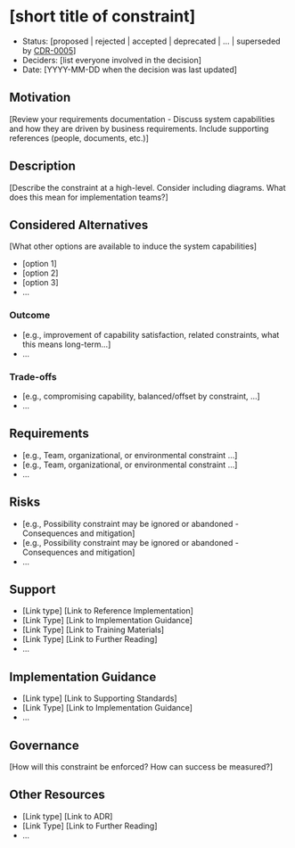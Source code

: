 # [short title of constraint] <!--possibly framed as a governing principle-->

* Status: [proposed | rejected | accepted | deprecated | … | superseded by [CDR-0005](/principles/CDR0005-example.md)] <!-- optional -->
* Deciders: [list everyone involved in the decision] <!-- optional -->
* Date: [YYYY-MM-DD when the decision was last updated] <!-- optional -->

## Motivation

[Review your requirements documentation - Discuss system capabilities and how they are driven by business requirements. Include supporting references (people, documents, etc.)]

## Description

[Describe the constraint at a high-level. Consider including diagrams. What does this mean for implementation teams?]

## Considered Alternatives

[What other options are available to induce the system capabilities]

* [option 1]
* [option 2]
* [option 3]
* … <!-- numbers of options can vary -->

### Outcome <!-- optional -->

* [e.g., improvement of capability satisfaction, related constraints, what this means long-term…]
* …

### Trade-offs <!-- optional -->

* [e.g., compromising capability, balanced/offset by constraint, …]
* …

## Requirements <!-- optional -->

* [e.g., Team, organizational, or environmental constraint …]
* [e.g., Team, organizational, or environmental constraint …]
* …

## Risks <!-- optional -->

* [e.g., Possibility constraint may be ignored or abandoned - Consequences and mitigation]
* [e.g., Possibility constraint may be ignored or abandoned - Consequences and mitigation]
* …

## Support <!-- optional -->

* [Link type] [Link to Reference Implementation]
* [Link Type] [Link to Implementation Guidance]
* [Link Type] [Link to Training Materials]
* [Link Type] [Link to Further Reading]
* … <!-- numbers of links can vary -->

## Implementation Guidance <!-- optional -->

* [Link type] [Link to Supporting Standards]
* [Link Type] [Link to Implementation Guidance]
* … <!-- numbers of links can vary -->

## Governance

[How will this constraint be enforced? How can success be measured?]

## Other Resources <!-- optional -->

* [Link type] [Link to ADR] <!-- example: Refined by [ADR-0005](0005-example.md) -->
* [Link Type] [Link to Further Reading]
* … <!-- numbers of links can vary -->
